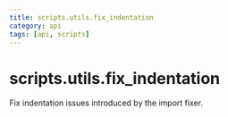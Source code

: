 ```yaml
---
title: scripts.utils.fix_indentation
category: api
tags: [api, scripts]
---
```


# scripts.utils.fix_indentation

Fix indentation issues introduced by the import fixer.

